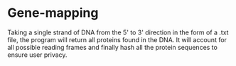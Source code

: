 # Gene-mapping
Taking a single strand of DNA from the 5' to 3' direction in the form of a .txt file, the program will return all proteins found in the DNA. 
It will account for all possible reading frames and finally hash all the protein sequences to ensure user privacy. 
